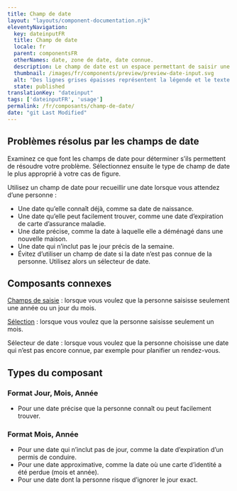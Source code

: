 ```yaml
---
title: Champ de date
layout: "layouts/component-documentation.njk"
eleventyNavigation:
  key: dateinputFR
  title: Champ de date
  locale: fr
  parent: componentsFR
  otherNames: date, zone de date, date connue.
  description: Le champ de date est un espace permettant de saisir une date connue.
  thumbnail: /images/fr/components/preview/preview-date-input.svg
  alt: "Des lignes grises épaisses représentent la légende et le texte explicatif. En dessous, trois cases blanches à fine bordure grise sont alignées horizontalement : une petite case représentant le champ de texte pour le jour, une case contenant une ligne grise et une flèche grise et représentant le champ de sélection du mois, puis une petite case représentant le champ de texte pour l’année."
  state: published
translationKey: "dateinput"
tags: ['dateinputFR', 'usage']
permalink: /fr/composants/champ-de-date/
date: "git Last Modified"
---
```


## Problèmes résolus par les champs de date

Examinez ce que font les champs de date pour déterminer s’ils permettent de résoudre votre problème. Sélectionnez ensuite le type de champ de date le plus approprié à votre cas de figure.

Utilisez un champ de date pour recueillir une date lorsque vous attendez d’une personne :
- Une date qu’elle connaît déjà, comme sa date de naissance.
- Une date qu’elle peut facilement trouver, comme une date d’expiration de carte d’assurance maladie.
- Une date précise, comme la date à laquelle elle a déménagé dans une nouvelle maison.
- Une date qui n’inclut pas le jour précis de la semaine.
- Évitez d’utiliser un champ de date si la date n’est pas connue de la personne. Utilisez alors un sélecteur de date.

<article class="bg-full-width bg-primary text-light pt-600 pb-300 my-600">
  <h2 class="mt-0 mb-300">Composants connexes</h2>

  <a href="{{ links.input }}" class="link-light">Champs de saisie</a> : lorsque vous voulez que la personne saisisse seulement une année ou un jour du mois.

  <a href="{{ links.select }}" class="link-light">Sélection</a> : lorsque vous voulez que la personne saisisse seulement un mois.

  Sélecteur de date : lorsque vous voulez que la personne choisisse une date qui n’est pas encore connue, par exemple pour planifier un rendez-vous.

</article>

## Types du composant

### Format Jour, Mois, Année
- Pour une date précise que la personne connaît ou peut facilement trouver.

### Format Mois, Année
- Pour une date qui n’inclut pas de jour, comme la date d’expiration d’un permis de conduire.
- Pour une date approximative, comme la date où une carte d’identité a été perdue (mois et année).
- Pour une date dont la personne risque d’ignorer le jour exact.

